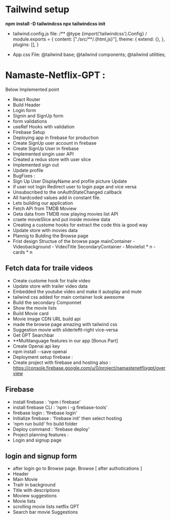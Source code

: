 # Tailwind setup
**npm install -D tailwindcss npx tailwindcss init**

- tailwind.config.js file: /** @type {import('tailwindcss').Config} / module.exports = { content: ["./src/**/.{html,js}"], theme: { extend: {}, }, plugins: [], }

- App.css File: @tailwind base; @tailwind components; @tailwind utilities;

# Namaste-Netflix-GPT :
Below Implemented point

- React Router
- Build Header
- Login form
- Signin and SignUp form
- form validations
- useRef Hooks with validation
- Firebase Setup
- Deploying app in firebase for production
- Create SignUp user account in firebase
- Create SignUp User in firebase
- Implemented singin user API
- Created a redux store with user slice
- Implemented sign out
- Update profile
- BugFixes :
- Sign Up User DisplayName and profile picture Update
- if user not login Redirect user to login page and vice versa
- Unsubscribed to the onAuthStateChanged callback
- All hardcoded values add in constant file.
- Lets building our application
- Fetch APi from TMDB Moview
- Geta data from TMDB now playing movies list API
- craete movieSlice and put inside moview data
- Creating a custome hooks for extract the code this ia good way
- Update store with movies data
- Plannig to Bulding the Browse page
- Frist design Structue of the browse page mainContainer - Videobackground - VideoTitle SecondaryContainer - Movielist * n - cards * n

## Fetch data for traile videos
- Create custome hook for traile video
- Update store with trailer video data
- Embedded the youtube video and make it autoplay and mute
- tailwind css added for main container look awesome
- Build the secondary Componnet
- Show the movie lists
- Build Movie card
- Movie image CDN URL build api
- made the browse page amazing with tailwind css
- Suggestion movie with sliderleftt-right vice-versa
- Get GPT Searchbar
- **Multilanguage features in our app [Bonus Part]
- Create Openai api key
- npm install --save openai
- Deployment setup firebase :
- Create project with firebase and hosting also : https://console.firebase.google.com/u/0/project/namastenetflixgpt/overview

## Firebase
- install firebase : 'npm i firebase'
- install firebase CLI : 'npm i -g firebase-tools'
- firebase login : 'firebase login'
- Initialize firebase : 'firebase init' then select hosting
- 'npm run build' fro build folder
- Deploy command : 'firebase deploy'
- Project planning features :
- Login and signup page

## login and signup form
- after login go to Browse page. Browse [ after authotications ]
- Header
- Main Movie
- Trailr in background
- Title with descriptions
- Moview suggestions
- Movie lists
- scrolling movie lists netflix GPT
- Search bar
movie Suggestions

